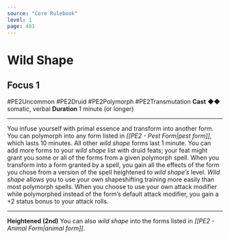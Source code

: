 ```yaml
---
source: "Core Rulebook"
level: 1
page: 401
---
```


# Wild Shape
## Focus 1
#PE2Uncommon #PE2Druid #PE2Polymorph #PE2Transmutation 
**Cast** ◆◆ somatic, verbal
**Duration** 1 minute (or longer)

-----
You infuse yourself with primal essence and transform into another form. You can polymorph into any form listed in *[[PE2 - Pest Form|pest form]]*, which lasts 10 minutes. All other *wild shape* forms last 1 minute. You can add more forms to your *wild shape* list with druid feats; your feat might grant you some or all of the forms from a given polymorph spell. When you transform into a form granted by a spell, you gain all the effects of the form you chose from a version of the spell heightened to *wild shape’s* level. *Wild shape* allows you to use your own shapeshifting training more easily than most polymorph spells. When you choose to use your own attack modifier while polymorphed instead of the form’s default attack modifier, you gain a +2 status bonus to your attack rolls. 

---
**Heightened (2nd)** You can also *wild shape* into the forms listed in *[[PE2 - Animal Form|animal form]]*.
